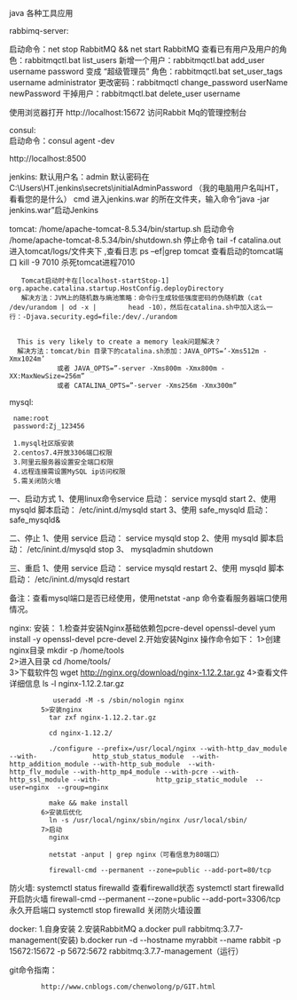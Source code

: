 java 各种工具应用


rabbimq-server:

  启动命令：net stop RabbitMQ && net start RabbitMQ
  查看已有用户及用户的角色：rabbitmqctl.bat list_users
  新增一个用户：rabbitmqctl.bat add_user username password
  变成 “超级管理员” 角色：rabbitmqctl.bat set_user_tags username administrator
  更改密码：rabbitmqctl change_password userName newPassword
  干掉用户：rabbitmqctl.bat delete_user username
  
  使用浏览器打开 http://localhost:15672 访问Rabbit Mq的管理控制台
  
  
  
consul:  
  启动命令：consul agent -dev
  
  http://localhost:8500 
  
jenkins:
  默认用户名：admin
  默认密码在  C:\Users\HT\.jenkins\secrets\initialAdminPassword       （我的电脑用户名叫HT，看看您的是什么）
  cmd 进入jenkins.war 的所在文件夹，输入命令“java -jar jenkins.war”启动Jenkins
  
  
  
  
  
  
  
  
  
  
  
  
tomcat: 
      /home/apache-tomcat-8.5.34/bin/startup.sh 启动命令
      /home/apache-tomcat-8.5.34/bin/shutdown.sh 停止命令 
       tail -f catalina.out   进入tomcat/logs/文件夹下 ,查看日志
       ps –ef|grep tomcat    查看启动的tomcat端口 
       kill -9 7010           杀死tomcat进程7010

       Tomcat启动时卡在[localhost-startStop-1] org.apache.catalina.startup.HostConfig.deployDirectory
       解决方法：JVM上的随机数与熵池策略：命令行生成较低强度密码的伪随机数（cat /dev/urandom | od -x |        head -10），然后在catalina.sh中加入这么一行：-Djava.security.egd=file:/dev/./urandom


      This is very likely to create a memory leak问题解决？
      解决方法：tomcat/bin 目录下的catalina.sh添加：JAVA_OPTS=’-Xms512m -Xmx1024m’
                或者 JAVA_OPTS=”-server -Xms800m -Xmx800m -XX:MaxNewSize=256m”
                或者 CATALINA_OPTS=”-server -Xms256m -Xmx300m”   
				
				
				
  
mysql:

     name:root
     password:Zj_123456  

     1.mysql社区版安装
     2.centos7.4开放3306端口权限
     3.阿里云服务器设置安全端口权限
     4.远程连接需设置MySQL ip访问权限
     5.需关闭防火墙   

 一、启动方式
1、使用linux命令service 启动：
service mysqld start
2、使用 mysqld 脚本启动：
/etc/inint.d/mysqld start
3、使用 safe_mysqld 启动：
safe_mysqld&

二、停止
1、使用 service 启动：
service mysqld stop
2、使用 mysqld 脚本启动：
/etc/inint.d/mysqld stop
3、 mysqladmin shutdown

三、重启
1、使用 service 启动：
service mysqld restart
2、使用 mysqld 脚本启动：
/etc/inint.d/mysqld restart

备注：查看mysql端口是否已经使用，使用netstat -anp 命令查看服务器端口使用情况。	 
	 


nginx:
      安装：
          1.检查并安装Nginx基础依赖包pcre-devel   openssl-devel
            yum install -y openssl-devel pcre-devel
          2.开始安装Nginx 操作命令如下：
            1>创建nginx目录
              mkdir -p /home/tools  
            2>进入目录
              cd /home/tools/    
            3>下载软件包
               wget http://nginx.org/download/nginx-1.12.2.tar.gz
            4>查看文件详细信息
               ls -l nginx-1.12.2.tar.gz

               useradd -M -s /sbin/nologin nginx
            5>安装nginx
              tar zxf nginx-1.12.2.tar.gz 

              cd nginx-1.12.2/

              ./configure --prefix=/usr/local/nginx --with-http_dav_module --with-              http_stub_status_module  --with-http_addition_module --with-http_sub_module  --with-              http_flv_module --with-http_mp4_module --with-pcre --with-http_ssl_module --with-              http_gzip_static_module  --user=nginx  --group=nginx 

              make && make install
            6>安装后优化
              ln -s /usr/local/nginx/sbin/nginx /usr/local/sbin/
            7>启动
              nginx
              
              netstat -anput | grep nginx（可看信息为80端口）

              firewall-cmd --permanent --zone=public --add-port=80/tcp	 
			  
			  
			  
			  

防火墙:
     systemctl status firewalld  查看firewalld状态
     systemctl start firewalld   开启防火墙
     firewall-cmd --permanent --zone=public --add-port=3306/tcp 永久开启端口
     systemctl stop firewalld    关闭防火墙设置			  
	 


	 

docker:
  1.自身安装
  2.安装RabbitMQ
    a.docker pull rabbitmq:3.7.7-management(安装)
    b.docker run -d --hostname myrabbit --name rabbit -p 15672:15672 -p 5672:5672 rabbitmq:3.7.7-management（运行）
	
	
git命令指南：

        	http://www.cnblogs.com/chenwolong/p/GIT.html
	

    
  
  
  